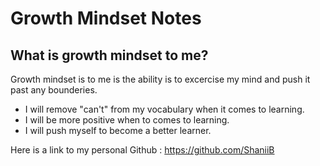 # Growth Mindset Notes

## What is growth mindset to me?

Growth mindset is to me is the ability is to excercise my mind and push it past any bounderies. 

  <ul>
    <li>I will remove "can't" from my vocabulary when it comes to learning.</li>
    <li>I will be more positive when to comes to learning.</li>
    <li>I will push myself to become a better learner.</li>
  </ul>
 
  
  Here is a link to my personal Github : https://github.com/ShaniiB
   
